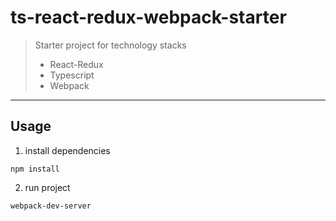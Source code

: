 # ts-react-redux-webpack-starter
> Starter project for technology stacks
>  + React-Redux
>  + Typescript
>  + Webpack
****
## Usage
1. install dependencies
```
npm install
```
2. run project
```
webpack-dev-server
```

